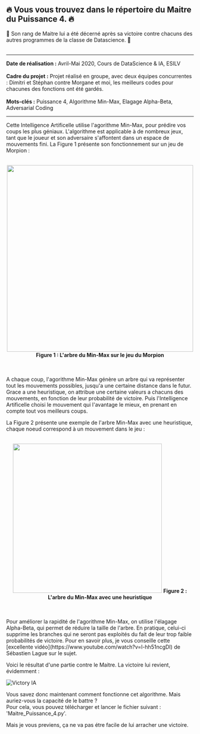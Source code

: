 
## 🔥 Vous vous trouvez dans le répertoire du Maitre du Puissance 4. 🔥  
🔰 Son rang de Maitre lui a été décerné après sa victoire contre chacuns des autres programmes de la classe de Datascience. 🔰   
<br>
_________________________________________________________________________________________________________________________________

**Date de réalisation :** Avril-Mai 2020, Cours de DataScience & IA, ESILV  
<br>
**Cadre du projet :** Projet réalisé en groupe, avec deux équipes concurrentes : Dimitri et Stéphan contre Morgane et moi, les meilleurs codes pour chacunes des fonctions ont été gardés.  
<br>
**Mots-clés :** Puissance 4, Algorithme Min-Max, Elagage Alpha-Beta, Adversarial Coding  

____________________________________________________________________________________________________________________________________

Cette Intelligence Artificelle utilise l'agorithme Min-Max, pour prédire vos coups les plus géniaux. L'algorithme est applicable à de nombreux jeux, tant que le joueur et son adversaire s'affontent dans un espace de mouvements fini. La Figure 1 présente son fonctionnement sur un jeu de Morpion :  
<br>
<p align="center">
  <img src="https://user-images.githubusercontent.com/90097422/208294578-eca26d53-12a1-4482-ab11-651f1b176b6d.png" width="500"><br>
  <b>Figure 1 : L'arbre du Min-Max sur le jeu du Morpion</b>
</p>
<br><br>
A chaque coup, l'agorithme Min-Max génère un arbre qui va représenter tout les mouvements possibles, jusqu'a une certaine distance dans le futur. Grace a une heuristique, on attribue une certaine valeurs a chacuns des mouvements, en fonction de leur probabilité de victoire. Puis l'Intelligence Artificelle choisi le mouvement qui l'avantage le mieux, en prenant en compte tout vos meilleurs coups.  

La Figure 2 présente une exemple de l'arbre Min-Max avec une heuristique, chaque noeud correspond à un mouvement dans le jeu :  
<br>
<p align="center">
  <img src="https://user-images.githubusercontent.com/90097422/208295650-0a7abd0c-e160-4da6-a19f-2a333c9a3350.png" width="400">
  <b>Figure 2 : L'arbre du Min-Max avec une heuristique</b>
</p>
<br><br>
Pour améliorer la rapidité de l'agorithme Min-Max, on utilise l'élagage Alpha-Beta, qui permet de réduire la taille de l'arbre. En pratique, celui-ci supprime  les branches qui ne seront pas exploités du fait de leur trop faible probabilités de victoire. Pour en savoir plus, je vous conseille cette [excellente vidéo](https://www.youtube.com/watch?v=l-hh51ncgDI) de Sébastien Lague sur le sujet.  

Voici le résultat d'une partie contre le Maitre. La victoire lui revient, évidemment : 

![Victory IA](https://user-images.githubusercontent.com/90097422/174677532-b8e32e2f-e650-4244-8926-c4073288fc21.png)

Vous savez donc maintenant comment fonctionne cet algorithme. Mais auriez-vous la capacité de le battre ?  
Pour cela, vous pouvez télécharger et lancer le fichier suivant : 'Maitre_Puissance_4.py'.  

Mais je vous previens, ça ne va pas étre facile de lui arracher une victoire.  
